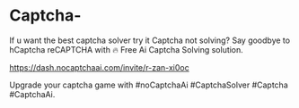 # Captcha-
If u want the best captcha solver try it
Captcha not solving? Say goodbye to hCaptcha reCAPTCHA with 🔥 Free Ai Captcha Solving solution.

https://dash.nocaptchaai.com/invite/r-zan-xi0oc

Upgrade your captcha game with #noCaptchaAi #CaptchaSolver #Captcha #CaptchaAi.
